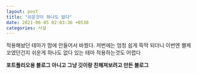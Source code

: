 ```yaml
---
layout: post
title: "쉬운것이 하나도 없다"
date: 2021-06-05 02:03:36 +0530
categories: 사설
---
```


적용해놨던 테마가 맘에 안들어서 바꿨다.
저번에는 엄청 쉽게 뚝딱 되더니 이번엔 왤케 꼬였던건지
쉬운게 하나도 없다
있는 테마 적용하는것도 어렵다

**포트폴리오용 블로그 아니고 그냥 깃이랑 친해져보려고 만든 블로그**

```

```